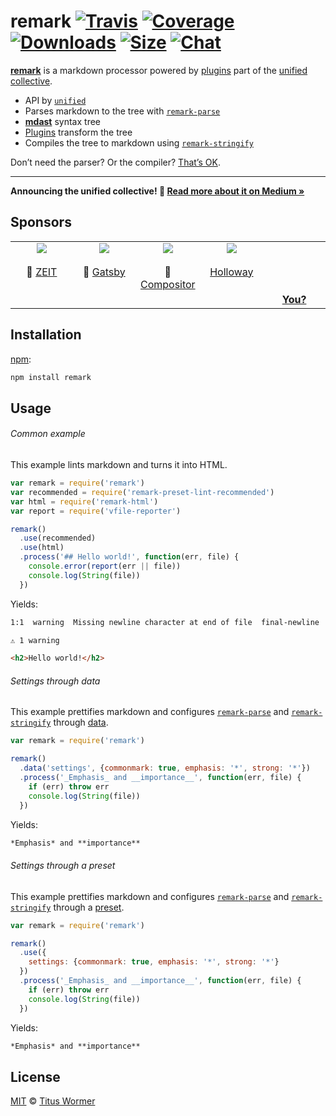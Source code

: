 # remark [![Travis][build-badge]][build-status] [![Coverage][coverage-badge]][coverage-status] [![Downloads][dl-badge]][dl] [![Size][size-badge]][size] [![Chat][chat-badge]][chat]

[**remark**][remark] is a markdown processor powered by [plugins][] part of the
[unified][] [collective][].

*   API by [`unified`][unified]
*   Parses markdown to the tree with [`remark-parse`][parse]
*   [**mdast**][mdast] syntax tree
*   [Plugins][] transform the tree
*   Compiles the tree to markdown using [`remark-stringify`][stringify]

Don’t need the parser?  Or the compiler?  [That’s OK][unified-usage].

* * *

**Announcing the unified collective!  🎉
[Read more about it on Medium »][announcement]**

## Sponsors

<!--lint ignore no-html maximum-line-length-->

<table>
  <tr valign="top">
    <td width="20%" align="center">
      <a href="https://zeit.co"><img src="https://avatars1.githubusercontent.com/u/14985020?s=400&v=4"></a>
      <br><br>🥇
      <a href="https://zeit.co">ZEIT</a>
    </td>
    <td width="20%" align="center">
      <a href="https://www.gatsbyjs.org"><img src="https://avatars1.githubusercontent.com/u/12551863?s=400&v=4"></a>
      <br><br>🥇
      <a href="https://www.gatsbyjs.org">Gatsby</a></td>
    <td width="20%" align="center">
      <a href="https://compositor.io"><img src="https://avatars1.githubusercontent.com/u/19245838?s=400&v=4"></a>
      <br><br>🥉
      <a href="https://compositor.io">Compositor</a>
    </td>
    <td width="20%" align="center">
      <a href="https://www.holloway.com"><img src="https://avatars1.githubusercontent.com/u/35904294?s=400&v=4"></a>
      <br><br>
      <a href="https://www.holloway.com">Holloway</a>
    </td>
    <td width="20%" align="center">
      <br><br><br><br>
      <a href="https://opencollective.com/unified"><strong>You?</strong>
    </td>
  </tr>
</table>

## Installation

[npm][]:

```sh
npm install remark
```

## Usage

###### Common example

This example lints markdown and turns it into HTML.

```js
var remark = require('remark')
var recommended = require('remark-preset-lint-recommended')
var html = require('remark-html')
var report = require('vfile-reporter')

remark()
  .use(recommended)
  .use(html)
  .process('## Hello world!', function(err, file) {
    console.error(report(err || file))
    console.log(String(file))
  })
```

Yields:

```txt
1:1  warning  Missing newline character at end of file  final-newline  remark-lint

⚠ 1 warning
```

```html
<h2>Hello world!</h2>
```

###### Settings through data

This example prettifies markdown and configures [`remark-parse`][parse] and
[`remark-stringify`][stringify] through [data][].

```js
var remark = require('remark')

remark()
  .data('settings', {commonmark: true, emphasis: '*', strong: '*'})
  .process('_Emphasis_ and __importance__', function(err, file) {
    if (err) throw err
    console.log(String(file))
  })
```

Yields:

```markdown
*Emphasis* and **importance**
```

###### Settings through a preset

This example prettifies markdown and configures [`remark-parse`][parse] and
[`remark-stringify`][stringify] through a [preset][].

```js
var remark = require('remark')

remark()
  .use({
    settings: {commonmark: true, emphasis: '*', strong: '*'}
  })
  .process('_Emphasis_ and __importance__', function(err, file) {
    if (err) throw err
    console.log(String(file))
  })
```

Yields:

```markdown
*Emphasis* and **importance**
```

## License

[MIT][license] © [Titus Wormer][author]

<!-- Definitions -->

[build-badge]: https://img.shields.io/travis/remarkjs/remark/master.svg

[build-status]: https://travis-ci.org/remarkjs/remark

[coverage-badge]: https://img.shields.io/codecov/c/github/remarkjs/remark.svg

[coverage-status]: https://codecov.io/github/remarkjs/remark

[dl-badge]: https://img.shields.io/npm/dm/remark.svg

[dl]: https://www.npmjs.com/package/remark

[size-badge]: https://img.shields.io/bundlephobia/minzip/remark.svg

[size]: https://bundlephobia.com/result?p=remark

[chat-badge]: https://img.shields.io/badge/join%20the%20community-on%20spectrum-7b16ff.svg

[chat]: https://spectrum.chat/unified/remark

[license]: https://github.com/remarkjs/remark/blob/master/license

[author]: https://wooorm.com

[npm]: https://docs.npmjs.com/cli/install

[remark]: https://github.com/remarkjs/remark

[unified]: https://github.com/unifiedjs/unified

[mdast]: https://github.com/syntax-tree/mdast

[parse]: https://github.com/remarkjs/remark/blob/master/packages/remark-parse

[stringify]: https://github.com/remarkjs/remark/blob/master/packages/remark-stringify

[plugins]: https://github.com/remarkjs/remark/blob/master/doc/plugins.md

[unified-usage]: https://github.com/unifiedjs/unified#usage

[preset]: https://github.com/unifiedjs/unified#preset

[data]: https://github.com/unifiedjs/unified#processordatakey-value

[collective]: https://opencollective.com/unified

[announcement]: https://medium.com/unifiedjs/collectively-evolving-through-crowdsourcing-22c359ea95cc
